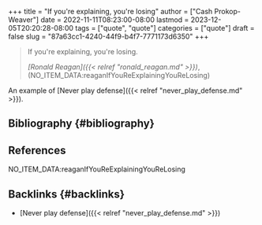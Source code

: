 +++
title = "If you're explaining, you're losing"
author = ["Cash Prokop-Weaver"]
date = 2022-11-11T08:23:00-08:00
lastmod = 2023-12-05T20:20:28-08:00
tags = ["quote", "quote"]
categories = ["quote"]
draft = false
slug = "87a63cc1-4240-44f9-b4f7-7771173d6350"
+++

> If you're explaining, you're losing.
>
> _[Ronald Reagan]({{< relref "ronald_reagan.md" >}})_, (NO_ITEM_DATA:reaganIfYouReExplainingYouReLosing)

An example of [Never play defense]({{< relref "never_play_defense.md" >}}).


## Bibliography {#bibliography}

## References

<style>.csl-entry{text-indent: -1.5em; margin-left: 1.5em;}</style><div class="csl-bib-body">
  <div class="csl-entry">NO_ITEM_DATA:reaganIfYouReExplainingYouReLosing</div>
</div>


## Backlinks {#backlinks}

-   [Never play defense]({{< relref "never_play_defense.md" >}})
